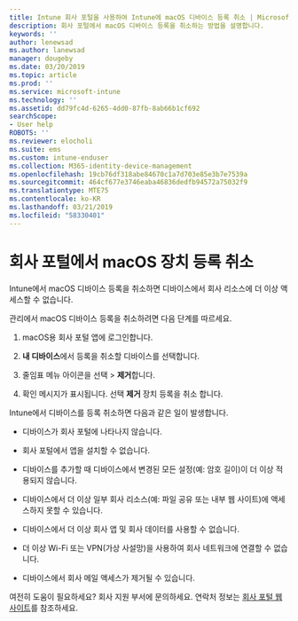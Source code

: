 ```yaml
---
title: Intune 회사 포털을 사용하여 Intune에 macOS 디바이스 등록 취소 | Microsoft Docs
description: 회사 포털에서 macOS 디바이스 등록을 취소하는 방법을 설명합니다.
keywords: ''
author: lenewsad
ms.author: lanewsad
manager: dougeby
ms.date: 03/20/2019
ms.topic: article
ms.prod: ''
ms.service: microsoft-intune
ms.technology: ''
ms.assetid: dd79fc4d-6265-4dd0-87fb-8ab66b1cf692
searchScope:
- User help
ROBOTS: ''
ms.reviewer: elocholi
ms.suite: ems
ms.custom: intune-enduser
ms.collection: M365-identity-device-management
ms.openlocfilehash: 19cb76df318abe84670c1a7d703e85e3b7e7539a
ms.sourcegitcommit: 464cf677e3746eaba46836dedfb94572a75032f9
ms.translationtype: MTE75
ms.contentlocale: ko-KR
ms.lasthandoff: 03/21/2019
ms.locfileid: "58330401"
---
```

# <a name="unenroll-your-macos-device-from-company-portal"></a>회사 포털에서 macOS 장치 등록 취소

Intune에서 macOS 디바이스 등록을 취소하면 디바이스에서 회사 리소스에 더 이상 액세스할 수 없습니다.

관리에서 macOS 디바이스 등록을 취소하려면 다음 단계를 따르세요.

1.  macOS용 회사 포털 앱에 로그인합니다.
2.  **내 디바이스**에서 등록을 취소할 디바이스를 선택합니다.

3.  줄임표 메뉴 아이콘을 선택 > **제거**합니다.
4.  확인 메시지가 표시됩니다. 선택 **제거** 장치 등록을 취소 합니다. 

Intune에서 디바이스를 등록 취소하면 다음과 같은 일이 발생합니다.

-   디바이스가 회사 포털에 나타나지 않습니다.

-   회사 포털에서 앱을 설치할 수 없습니다.

-   디바이스를 추가할 때 디바이스에서 변경된 모든 설정(예: 암호 길이)이 더 이상 적용되지 않습니다.

-   디바이스에서 더 이상 일부 회사 리소스(예: 파일 공유 또는 내부 웹 사이트)에 액세스하지 못할 수 있습니다.

-   디바이스에서 더 이상 회사 앱 및 회사 데이터를 사용할 수 없습니다.

-   더 이상 Wi-Fi 또는 VPN(가상 사설망)을 사용하여 회사 네트워크에 연결할 수 없습니다.

-   디바이스에서 회사 메일 액세스가 제거될 수 있습니다.

여전히 도움이 필요하세요? 회사 지원 부서에 문의하세요. 연락처 정보는 [회사 포털 웹 사이트](https://go.microsoft.com/fwlink/?linkid=2010980)를 참조하세요.
